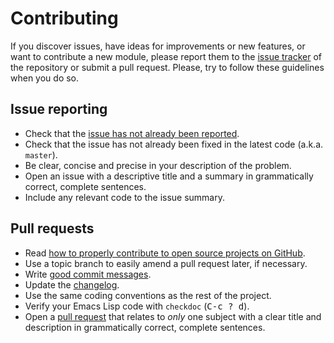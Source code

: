 # Contributing

If you discover issues, have ideas for improvements or new features, or
want to contribute a new module, please report them to the
[issue tracker][1] of the repository or submit a pull request. Please,
try to follow these guidelines when you do so.

## Issue reporting

* Check that the [issue has not already been reported][2].
* Check that the issue has not already been fixed in the latest code
  (a.k.a. `master`).
* Be clear, concise and precise in your description of the problem.
* Open an issue with a descriptive title and a summary in grammatically correct,
  complete sentences.
* Include any relevant code to the issue summary.

## Pull requests

* Read [how to properly contribute to open source projects on GitHub][3].
* Use a topic branch to easily amend a pull request later, if necessary.
* Write [good commit messages][4].
* Update the [changelog][5].
* Use the same coding conventions as the rest of the project.
* Verify your Emacs Lisp code with `checkdoc` (<kbd>C-c ? d</kbd>).
* Open a [pull request][6] that relates to *only* one subject with a clear title
  and description in grammatically correct, complete sentences.

[1]: https://github.com/bbatsov/prelude/issues
[2]: https://github.com/bbatsov/prelude/issues?q=is:issue
[3]: http://gun.io/blog/how-to-github-fork-branch-and-pull-request
[4]: http://tbaggery.com/2008/04/19/a-note-about-git-commit-messages.html
[5]: https://github.com/bbatsov/prelude/blob/master/CHANGELOG.md
[6]: https://help.github.com/articles/using-pull-requests

